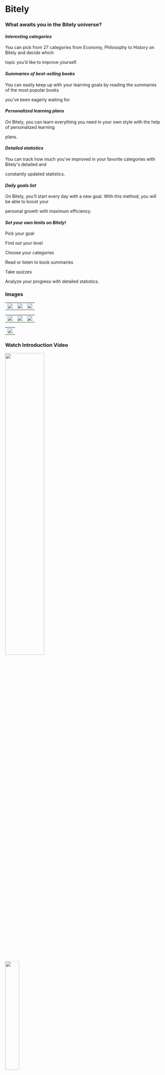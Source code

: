 # Bitely

### What awaits you in the Bitely universe?

#### *Interesting categories*

You can pick from 27 categories from Economy, Philosophy to History on Bitely and decide which

topic you’d like to improve yourself.


#### *Summaries of best-selling books*

You can easily keep up with your learning goals by reading the summaries of the most popular books

you’ve been eagerly waiting for.


#### *Personalized learning plans*

On Bitely, you can learn everything you need in your own style with the help of personalized learning

plans.


#### *Detailed statistics*

You can track how much you’ve improved in your favorite categories with Bitely's detailed and

constantly updated statistics.


#### *Daily goals list*

On Bitely, you’ll start every day with a new goal. With this method, you will be able to boost your

personal growth with maximum efficiency.


#### *Set your own limits on Bitely!*

Pick your goal

Find out your level

Choose your categories

Read or listen to book summaries

Take quizzes

Analyze your progress with detailed statistics.


### Images

<table>
  <tr>
    <td><img src="https://is1-ssl.mzstatic.com/image/thumb/PurpleSource116/v4/de/fa/ff/defaff9a-844a-9138-e34e-7acf545ff197/a783aa66-c684-45ee-9ecd-6d986ffb40d7_1.png/230x0w.webp"></td>
    <td><img src="https://is1-ssl.mzstatic.com/image/thumb/PurpleSource126/v4/b1/06/7b/b1067bf4-ddb9-daea-c53f-a19363d9dc0b/5a0c50e0-428b-4240-97d4-d82ec7306175_2.png/230x0w.webp"></td>
    <td><img src="https://is1-ssl.mzstatic.com/image/thumb/PurpleSource126/v4/6c/a2/73/6ca273de-c2ee-cc47-162d-a708454b5393/7db79d35-c13b-4924-9042-24af0cf0b972_3.png/230x0w.webp"></td>
  </tr>
 </table>
 
 
<table>
  <tr>
    <td><img src="https://is1-ssl.mzstatic.com/image/thumb/PurpleSource116/v4/8a/77/97/8a77975a-5549-0ee9-71d3-b03233ad5b3e/3aca40c2-763e-4164-a41d-250d419fe5c3_4.png/230x0w.webp"></td>
    <td><img src="https://is1-ssl.mzstatic.com/image/thumb/PurpleSource116/v4/9d/d0/72/9dd07281-999d-00cd-0edd-be2c8a73c270/3f06fa20-ba30-462d-a85e-244b505c9e94_5.png/230x0w.webp"></td>
    <td><img src="https://is1-ssl.mzstatic.com/image/thumb/PurpleSource116/v4/aa/3b/58/aa3b58f5-768c-6b9e-1790-3ef00018cf21/4d642bcb-3235-4ac9-895c-e2f2e1c37c21_6.png/230x0w.webp"></td>
  </tr>
 </table>
 
 <table>
  <tr>
    <td><img src="https://is1-ssl.mzstatic.com/image/thumb/PurpleSource126/v4/c6/70/ea/c670ea7a-23f7-d545-addf-315ab808fd16/11f66d2f-010a-49a3-b2b1-337477d16df4_7.png/230x0w.webp"></td>
  </tr>
 </table>
 
 ### Watch Introduction Video
[<img src="https://i.ytimg.com/vi/8RfcUEa6E5g/maxresdefault.jpg" width="50%">](https://www.youtube.com/watch?v=ALo_WC7EcjM "Click and watch")

[<img src="https://i.ytimg.com/an_webp/BhhXYvFUKus/mqdefault_6s.webp?du=3000&sqp=CLTxu68G&rs=AOn4CLD_kLRzkm9IV1rMNgm_vGb3xLNrvQ" width="30%">](https://www.youtube.com/watch?v=BhhXYvFUKus "Click and watch") 


### View or Download the App
<table>
  <tr>
     <td>App Logo</td>
     <td>Google Play Store</td>
     <td>App Store</td>
  </tr>
  <tr>
    <td><img src="https://play-lh.googleusercontent.com/UqqqUu5D9hwVSSUZtGap6ex7J3apVKogAWG3WWpFO9MYgBoFqsM-igSiZqHucYRrAn8=w240-h480-rw" width=150 height=160></td>
    <td><a href="https://play.google.com/store/apps/details?id=com.bitely.ai&hl=en"><img src="https://yt3.googleusercontent.com/UlCw6skRB67meHd_jffAzV6DeXzAk1YzEFyhxI4meSgYAjA0wRhEnhT3TfHvuo7R-VwISzRTTao=s900-c-k-c0x00ffffff-no-rj" width=150 height=160></img></a></td>
    <td><a href="https://apps.apple.com/tr/app/bitely/id1644387147?l=en"><img src="https://www.apple.com/v/app-store/b/images/overview/icon_appstore__ev0z770zyxoy_large_2x.png" width=150 height=160></img></a></td>
  </tr>
 </table>
